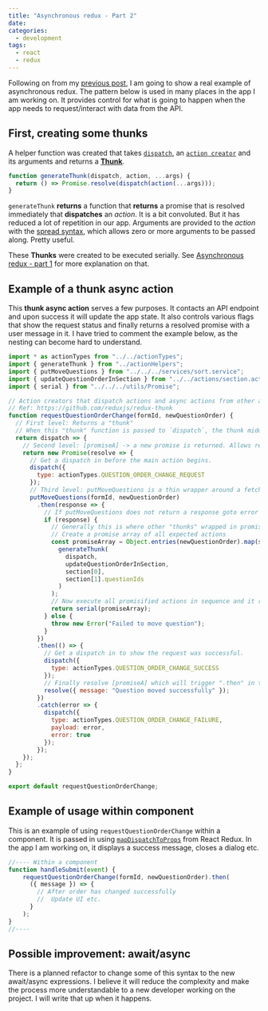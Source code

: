```yaml
---
title: "Asynchronous redux - Part 2"
date: 
categories:
  - development
tags:
  - react
  - redux
---
```


Following on from my [previous post](https://til.neilmagee.com/post/aynchronous-redux/), I am going to show a real example of asynchronous redux. The pattern below is used in many places in the app I am working on. It provides control for what is going to happen when the app needs to request/interact with data from the API.
<!--more-->

## First, creating some thunks

A helper function was created that takes [`dispatch`](https://redux.js.org/api/store#dispatchaction), an [`action creator`](https://redux.js.org/basics/actions#action-creators) and its arguments and returns a [**Thunk**](https://github.com/reduxjs/redux-thunk).

```javascript
function generateThunk(dispatch, action, ...args) {
  return () => Promise.resolve(dispatch(action(...args)));
}
```

`generateThunk` **returns** a function that **returns** a promise that is resolved immediately that **dispatches** an *action*. It is a bit convoluted. But it has reduced a lot of repetition in our app. Arguments are provided to the *action* with the [spread syntax](https://developer.mozilla.org/en-US/docs/Web/JavaScript/Reference/Operators/Spread_syntax), which allows zero or more arguments to be passed along. Pretty useful.

These **Thunks** were created to be executed serially. See [Asynchronous redux - part 1](https://til.neilmagee.com/post/aynchronous-redux/#example-of-promises-executed-serially) for more explanation on that.

## Example of a thunk async action

This **thunk async action** serves a few purposes. It contacts an API endpoint and upon success it will update the app state. It also controls various flags that show the request status and finally returns a resolved promise with a user message in it. I have tried to comment the example below, as the nesting can become hard to understand.

```javascript
import * as actionTypes from "../../actionTypes";
import { generateThunk } from "../actionHelpers";
import { putMoveQuestions } from "../../../services/sort.service";
import { updateQuestionOrderInSection } from "../../actions/section.actions";
import { serial } from "../../../utils/Promise";

// Action creators that dispatch actions and async actions from other action creators
// Ref: https://github.com/reduxjs/redux-thunk
function requestQuestionOrderChange(formId, newQuestionOrder) {
  // First level: Returns a "thunk"
  // When this "thunk" function is passed to `dispatch`, the thunk middleware will intercept it, and call it with `dispatch` /and `getState` as arguments.
  return dispatch => {
    // Second level: [promiseA] -> a new promise is returned. Allows requestQuestionOrderChange to be "thenable" from where it is executed.
    return new Promise(resolve => {
      // Get a dispatch in before the main action begins.
      dispatch({
        type: actionTypes.QUESTION_ORDER_CHANGE_REQUEST
      });
      // Third level: putMoveQuestions is a thin wrapper around a fetch. So it is another promise. The ".then" is where the main action of requestQuestionOrderChange happens.
      putMoveQuestions(formId, newQuestionOrder)
        .then(response => {
          // If putMoveQuestions does not return a response goto error state.
          if (response) {
            // Generally this is where other "thunks" wrapped in promises are triggered sequentially.
            // Create a promise array of all expected actions
            const promiseArray = Object.entries(newQuestionOrder).map(section =>
              generateThunk(
                dispatch,
                updateQuestionOrderInSection,
                section[0],
                section[1].questionIds
              )
            );
            // Now execute all promisified actions in sequence and it returns as a promise!
            return serial(promiseArray);
          } else {
            throw new Error("Failed to move question");
          }
        })
        .then(() => {
          // Get a dispatch in to show the request was successful.
          dispatch({
            type: actionTypes.QUESTION_ORDER_CHANGE_SUCCESS
          });
          // Finally resolve [promiseA] which will trigger ".then" in the executing component and the cleanup steps can then happen in the UI.
          resolve({ message: "Question moved successfully" });
        })
        .catch(error => {
          dispatch({
            type: actionTypes.QUESTION_ORDER_CHANGE_FAILURE,
            payload: error,
            error: true
          });
        });
    });
  };
}

export default requestQuestionOrderChange;

```

## Example of usage within component

This is an example of using `requestQuestionOrderChange` within a component. It is passed in using [`mapDispatchToProps`](mapDispatchToProps) from React Redux. In the app I am working on, it displays a success message, closes a dialog etc.

```javascript
//---- Within a component
function handleSubmit(event) {
    requestQuestionOrderChange(formId, newQuestionOrder).then(
      ({ message }) => {
        // After order has changed successfully
        //  Update UI etc.
      }
    );
}
//----
```

## Possible improvement: await/async

There is a planned refactor to change some of this syntax to the new await/async expressions. I believe it will reduce the complexity and make the process more understandable to a new developer working on the project. I will write that up when it happens.
